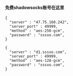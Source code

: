 
#### 免费shadowsocks账号在这里 

```
{
  "server" : "47.75.160.242",
  "server_port" : 49999,
  "method" : "aes-256-gcm",
  "password" : "sssxo.com",
}
```

```
{
  "server" : "d1.sssxo.com",
  "server_port" : 49999,
  "method" : "aes-128-gcm",
  "password" : "sssxo.com",
}
```







